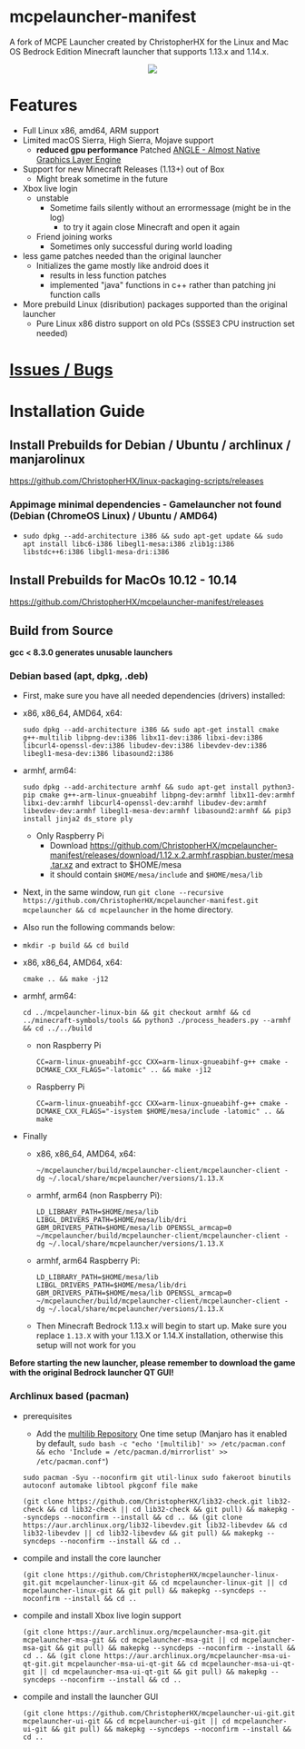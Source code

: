 # mcpelauncher-manifest
A fork of MCPE Launcher created by ChristopherHX for the Linux and Mac OS Bedrock Edition Minecraft launcher that supports 1.13.x and 1.14.x.

 <p align="center">
  <img src="https://user-images.githubusercontent.com/24195572/71060819-64f78c80-211b-11ea-8ea4-f1c2dabb9b54.png"/>
</p>

# Features
- Full Linux x86, amd64, ARM support
- Limited macOS Sierra, High Sierra, Mojave support
  - **reduced gpu performance** Patched [ANGLE - Almost Native Graphics Layer Engine](https://github.com/minecraft-linux/angle)
- Support for new Minecraft Releases (1.13+) out of Box
  - Might break sometime in the future
- Xbox live login
  - unstable
    - Sometime fails silently without an errormessage (might be in the log)
      - to try it again close Minecraft and open it again
  - Friend joining works
    - Sometimes only successful during world loading
- less game patches needed than the original launcher
  - Initializes the game mostly like android does it
    - results in less function patches
    - implemented "java" functions in c++ rather than patching jni function calls
- More prebuild Linux (disribution) packages supported than the original launcher
  - Pure Linux x86 distro support on old PCs (SSSE3 CPU instruction set needed)

# [Issues / Bugs](https://github.com/ChristopherHX/mcpelauncher-manifest/issues)

# Installation Guide
## Install Prebuilds for Debian / Ubuntu / archlinux / manjarolinux
https://github.com/ChristopherHX/linux-packaging-scripts/releases

### Appimage minimal dependencies - Gamelauncher not found (Debian (ChromeOS Linux) / Ubuntu / AMD64)
- `sudo dpkg --add-architecture i386 && sudo apt-get update && sudo apt install libc6-i386 libegl1-mesa:i386 zlib1g:i386 libstdc++6:i386 libgl1-mesa-dri:i386`
## Install Prebuilds for MacOs 10.12 - 10.14
https://github.com/ChristopherHX/mcpelauncher-manifest/releases

## Build from Source
**gcc < 8.3.0 generates unusable launchers**
### Debian based (apt, dpkg, .deb)
- First, make sure you have all needed dependencies (drivers) installed:
- x86, x86_64, AMD64, x64:

  `sudo dpkg --add-architecture i386 && sudo apt-get install cmake g++-multilib libpng-dev:i386 libx11-dev:i386 libxi-dev:i386 libcurl4-openssl-dev:i386 libudev-dev:i386 libevdev-dev:i386 libegl1-mesa-dev:i386 libasound2:i386`
- armhf, arm64:

  `sudo dpkg --add-architecture armhf && sudo apt-get install python3-pip cmake g++-arm-linux-gnueabihf libpng-dev:armhf libx11-dev:armhf libxi-dev:armhf libcurl4-openssl-dev:armhf libudev-dev:armhf libevdev-dev:armhf libegl1-mesa-dev:armhf libasound2:armhf && pip3 install jinja2 ds_store ply`
  - Only Raspberry Pi
    - Download https://github.com/ChristopherHX/mcpelauncher-manifest/releases/download/1.12.x.2.armhf.raspbian.buster/mesa.tar.xz and extract to $HOME/mesa
    - it should contain `$HOME/mesa/include` and `$HOME/mesa/lib`
- Next, in the same window, run `git clone --recursive https://github.com/ChristopherHX/mcpelauncher-manifest.git mcpelauncher && cd mcpelauncher` in the home directory.
- Also run the following commands below:
- `mkdir -p build && cd build`
- x86, x86_64, AMD64, x64:

  `cmake .. && make -j12`
- armhf, arm64:
  
    `cd ../mcpelauncher-linux-bin && git checkout armhf && cd ../minecraft-symbols/tools && python3 ./process_headers.py --armhf && cd ../../build`
  - non Raspberry Pi
    
    `CC=arm-linux-gnueabihf-gcc CXX=arm-linux-gnueabihf-g++ cmake -DCMAKE_CXX_FLAGS="-latomic" .. && make -j12`
  - Raspberry Pi

    `CC=arm-linux-gnueabihf-gcc CXX=arm-linux-gnueabihf-g++ cmake -DCMAKE_CXX_FLAGS="-isystem $HOME/mesa/include -latomic" .. && make`

- Finally
  - x86, x86_64, AMD64, x64:
  
    `~/mcpelauncher/build/mcpelauncher-client/mcpelauncher-client -dg ~/.local/share/mcpelauncher/versions/1.13.X`
  - armhf, arm64 (non Raspberry Pi):

    `LD_LIBRARY_PATH=$HOME/mesa/lib LIBGL_DRIVERS_PATH=$HOME/mesa/lib/dri GBM_DRIVERS_PATH=$HOME/mesa/lib OPENSSL_armcap=0 ~/mcpelauncher/build/mcpelauncher-client/mcpelauncher-client -dg ~/.local/share/mcpelauncher/versions/1.13.X`
  - armhf, arm64 Raspberry Pi:

    `LD_LIBRARY_PATH=$HOME/mesa/lib LIBGL_DRIVERS_PATH=$HOME/mesa/lib/dri GBM_DRIVERS_PATH=$HOME/mesa/lib OPENSSL_armcap=0 ~/mcpelauncher/build/mcpelauncher-client/mcpelauncher-client -dg ~/.local/share/mcpelauncher/versions/1.13.X`
  - Then Minecraft Bedrock 1.13.x will begin to start up. Make sure you replace `1.13.X` with your 1.13.X or 1.14.X installation, otherwise this setup will not work for you

**Before starting the new launcher, please remember to download the game with the original Bedrock launcher QT GUI!**
### Archlinux based (pacman)
- prerequisites
  - Add the [multilib Repository](https://wiki.archlinux.org/index.php/Official_repositories#multilib) One time setup (Manjaro has it enabled by default, `sudo bash -c "echo '[multilib]' >> /etc/pacman.conf && echo 'Include = /etc/pacman.d/mirrorlist' >> /etc/pacman.conf"`)

  `sudo pacman -Syu --noconfirm git util-linux sudo fakeroot binutils autoconf automake libtool pkgconf file make`

  `(git clone https://github.com/ChristopherHX/lib32-check.git lib32-check && cd lib32-check || cd lib32-check && git pull) && makepkg --syncdeps --noconfirm --install && cd .. && (git clone https://aur.archlinux.org/lib32-libevdev.git lib32-libevdev && cd lib32-libevdev || cd lib32-libevdev && git pull) && makepkg --syncdeps --noconfirm --install && cd ..`

- compile and install the core launcher

  `(git clone https://github.com/ChristopherHX/mcpelauncher-linux-git.git mcpelauncher-linux-git && cd mcpelauncher-linux-git || cd mcpelauncher-linux-git && git pull) && makepkg --syncdeps --noconfirm --install && cd ..`

- compile and install Xbox live login support

  `(git clone https://aur.archlinux.org/mcpelauncher-msa-git.git mcpelauncher-msa-git && cd mcpelauncher-msa-git || cd mcpelauncher-msa-git && git pull) && makepkg --syncdeps --noconfirm --install && cd .. && (git clone https://aur.archlinux.org/mcpelauncher-msa-ui-qt-git.git mcpelauncher-msa-ui-qt-git && cd mcpelauncher-msa-ui-qt-git || cd mcpelauncher-msa-ui-qt-git && git pull) && makepkg --syncdeps --noconfirm --install && cd ..`

- compile and install the launcher GUI

  `(git clone https://github.com/ChristopherHX/mcpelauncher-ui-git.git mcpelauncher-ui-git && cd mcpelauncher-ui-git || cd mcpelauncher-ui-git && git pull) && makepkg --syncdeps --noconfirm --install && cd ..`
